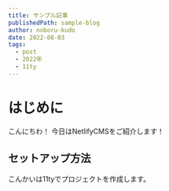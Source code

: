 ```yaml
---
title: サンプル記事
publishedPath: sample-blog
author: noboru-kudo
date: 2022-08-03
tags:
  - post
  - 2022年
  - 11ty
---
```

# はじめに

こんにちわ！
今日はNetlifyCMSをご紹介します！

## セットアップ方法

こんかいは11tyでプロジェクトを作成します。